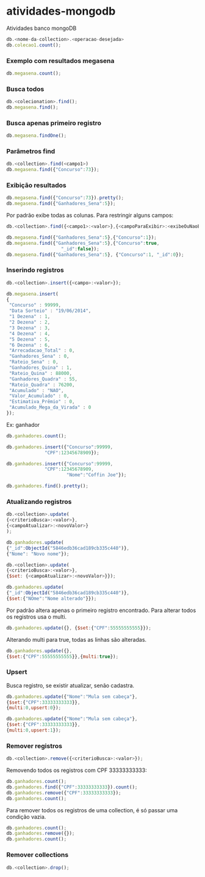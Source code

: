 # atividades-mongodb
Atividades banco mongoDB

```js
db.<nome-da-collection>.<operacao-desejada>
db.colecao1.count();
```

### Exemplo com resultados megasena
```js
db.megasena.count();
```

### Busca todos
```js
db.<colecionation>.find();
db.megasena.find();
```

### Busca apenas primeiro registro
```js
db.megasena.findOne();
```
### Parâmetros find
```js
db.<collection>.find(<campo1>)
db.megasena.find({"Concurso":73});
```

### Exibição resultados
```js
db.megasena.find({"Concurso":73}).pretty();
db.megasena.find({"Ganhadores_Sena":5});
```

Por padrão exibe todas as colunas. Para restringir alguns campos:

```js
db.<collection>.find({<campo1>:<valor>},{<campoParaExibir>:<exibeOuNaoExibe>});

db.megasena.find({"Ganhadores_Sena":5},{"Concurso":1});
db.megasena.find({"Ganhadores_Sena":5},{"Concurso":true,
					"_id":false});
db.megasena.find({"Ganhadores_Sena":5}, {"Concurso":1, "_id":0});
```

### Inserindo registros

```js
db.<collection>.insert({<campo>:<valor>});

db.megasena.insert(
{ 
 "Concurso" : 99999,
 "Data Sorteio" : "19/06/2014",
 "1 Dezena" : 1,
 "2 Dezena" : 2,
 "3 Dezena" : 3,
 "4 Dezena" : 4,
 "5 Dezena" : 5,
 "6 Dezena" : 6,
 "Arrecadacao_Total" : 0,
 "Ganhadores_Sena" : 0,
 "Rateio_Sena" : 0,
 "Ganhadores_Quina" : 1,
 "Rateio_Quina" : 88000,
 "Ganhadores_Quadra" : 55,
 "Rateio_Quadra" : 76200,
 "Acumulado" : "NAO",
 "Valor_Acumulado" : 0,
 "Estimativa_Prêmio" : 0,
 "Acumulado_Mega_da_Virada" : 0
});
```

Ex: ganhador

```js
db.ganhadores.count();

db.ganhadores.insert({"Concurso":99999,
		      "CPF":12345678909});

db.ganhadores.insert({"Concurso":99999,
		      "CPF":12345678909,
                      "Nome":"Coffin Joe"});

db.ganhadores.find().pretty();
```

### Atualizando registros

```js
db.<collection>.update(
{<criterioBusca>:<valor>},
{<campoAtualizar>:<novoValor>}
);

db.ganhadores.update(
{"_id":ObjectId("5846edb36cad189cb335c440")},
{"Nome": "Novo nome"});

db.<collection>.update(
{<criterioBusca>:<valor>},
{$set: {<campoAtualizar>:<novoValor>}});

db.ganhadores.update(
{"_id":ObjectId("5846edb36cad189cb335c440")},
{$set:{"NOme":"Nome alterado"}});
```

Por padrão altera apenas o primeiro registro encontrado. Para alterar todos os registros usa o multi.

```js
db.ganhadores.update({}, {$set:{"CPF":55555555555}});
```

Alterando multi para true, todas as linhas são alteradas.

```js
db.ganhadores.update({},
{$set:{"CPF":55555555555}},{multi:true});
```

### Upsert
Busca registro, se existir atualizar, senão cadastra.

```js
db.ganhadores.update({"Nome":"Mula sem cabeça"},
{$set:{"CPF":33333333333}},
{multi:0,upsert:0});

db.ganhadores.update({"Nome":"Mula sem cabeça"},
{$set:{"CPF":33333333333}},
{multi:0,upsert:1});
```

### Remover registros

```js
db.<collection>.remove({<criterioBusca>:<valor>});
```

Removendo todos os registros com CPF 33333333333:

```js
db.ganhadores.count();
db.ganhadores.find({"CPF":33333333333}).count();
db.ganhadores.remove({"CPF":33333333333});
db.ganhadores.count();
```
Para remover todos os registros de uma collection, é só passar uma condição vazia.

```js
db.ganhadores.count();
db.ganhadores.remove({});
db.ganhadores.count();
```

### Remover collections

```js
db.<collection>.drop();
```

